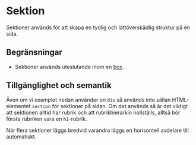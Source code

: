 # Sektion

Sektioner används för att skapa en tydlig och lättöverskådlig struktur på en sida.

## Begränsningar

- Sektioner används uteslutande inom en [box](#box).

## Tillgänglighet och semantik

Även om vi exemplet nedan använder en `div` så används inte sällan HTML-elementet `section` för sektioner på sidan. Om det används så är det viktigt att sektionen alltid har rubrik och att rubrikhierarkin nollställs, alltså bör första rubriken vara en `h1`-rubrik.

När flera sektioner läggs bredvid varandra läggs en horisontell avdelare till automatiskt.